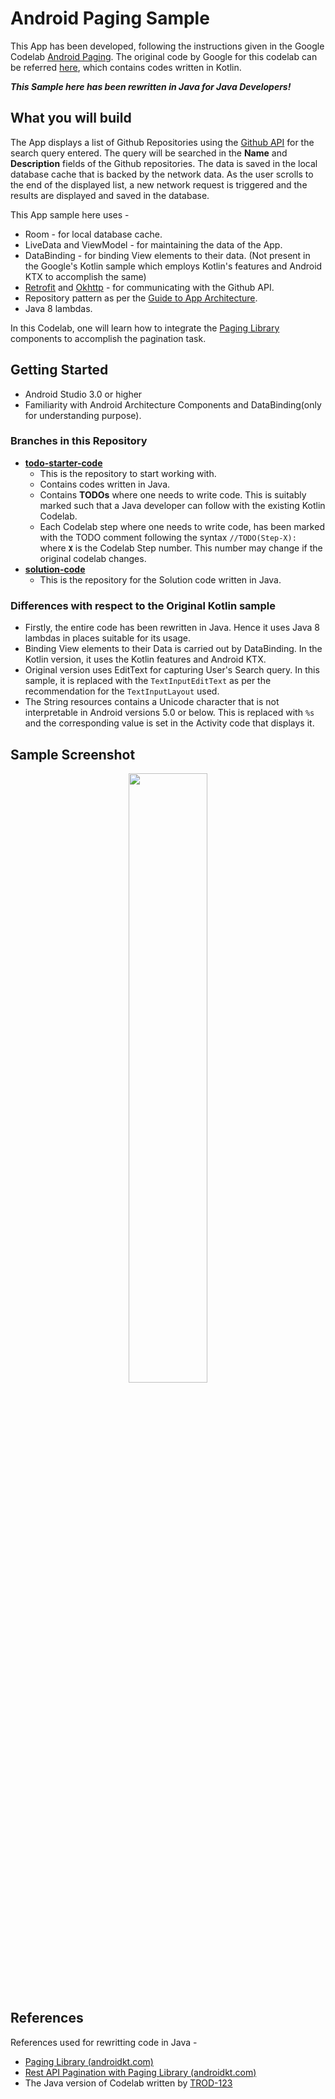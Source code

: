# Android Paging Sample

This App has been developed, following the instructions given in the Google Codelab [Android Paging](https://codelabs.developers.google.com/codelabs/android-paging/index.html#0). The original code by Google for this codelab can be referred [here](https://github.com/googlecodelabs/android-paging), which contains codes written in Kotlin. 

_**This Sample here has been rewritten in Java for Java Developers!**_

## What you will build

The App displays a list of Github Repositories using the [Github API](https://developer.github.com/v3/) for the search query entered. The query will be searched in the **Name** and **Description** fields of the Github repositories. The data is saved in the local database cache that is backed by the network data. As the user scrolls to the end of the displayed list, a new network request is triggered and the results are displayed and saved in the database.

This App sample here uses -
* Room - for local database cache.
* LiveData and ViewModel - for maintaining the data of the App.
* DataBinding - for binding View elements to their data. (Not present in the Google's Kotlin sample which employs Kotlin's features and Android KTX to accomplish the same)
* [Retrofit](https://square.github.io/retrofit/) and [Okhttp](https://square.github.io/okhttp/) - for communicating with the Github API.
* Repository pattern as per the [Guide to App Architecture](https://developer.android.com/topic/libraries/architecture/guide.html).
* Java 8 lambdas.

In this Codelab, one will learn how to integrate the [Paging Library](https://developer.android.com/topic/libraries/architecture/paging.html) components to accomplish the pagination task.

## Getting Started

* Android Studio 3.0 or higher
* Familiarity with Android Architecture Components and DataBinding(only for understanding purpose). 

### Branches in this Repository

* **[todo-starter-code](https://github.com/kaushiknsanji/PagingSampleCodelab/tree/todo-starter-code)**
    * This is the repository to start working with.
	* Contains codes written in Java.
	* Contains **TODOs** where one needs to write code. This is suitably marked such that a Java developer can follow with the existing Kotlin Codelab. 
	* Each Codelab step where one needs to write code, has been marked with the TODO comment following the syntax `//TODO(Step-X): ` where **`X`** is the Codelab Step number. This number may change if the original codelab changes.
* **[solution-code](https://github.com/kaushiknsanji/PagingSampleCodelab/tree/solution-code)**
    * This is the repository for the Solution code written in Java.
	
### Differences with respect to the Original Kotlin sample

* Firstly, the entire code has been rewritten in Java. Hence it uses Java 8 lambdas in places suitable for its usage.
* Binding View elements to their Data is carried out by DataBinding. In the Kotlin version, it uses the Kotlin features and Android KTX.
* Original version uses EditText for capturing User's Search query. In this sample, it is replaced with the `TextInputEditText` as per the recommendation for the `TextInputLayout` used.
* The String resources contains a Unicode character that is not interpretable in Android versions 5.0 or below. This is replaced with `%s` and the corresponding value is set in the Activity code that displays it.

## Sample Screenshot

<p align="center">
<img src="https://user-images.githubusercontent.com/26028981/41355036-2378ee92-6f3e-11e8-8a2a-d571479e7cdd.png" width="50%"/>
</p>

## References

References used for rewritting code in Java -
* [Paging Library (androidkt.com)](http://androidkt.com/paging-library/)
* [Rest API Pagination with Paging Library (androidkt.com)](http://androidkt.com/rest-api-pagination-paging-library/) 
* The Java version of Codelab written by [TROD-123](https://github.com/TROD-123/android-paging-java)
